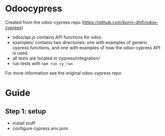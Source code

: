 # Odoocypress
Created from the odoo-cypress repo (https://github.com/borni-dhifi/odoo-cypress)

- odoo/api.js contains API functions for odoo
- examples/ contains two directories: one with examples of generic cypress functions, and one with examples of how the odoo-cypress API is used.
- all tests are located in cypress/integration/
- run tests with `npm run cy_run`

For more information see the original odoo-cypress repo

# Guide
## Step 1: setup
* install stuff
* configure cypress.env.json
